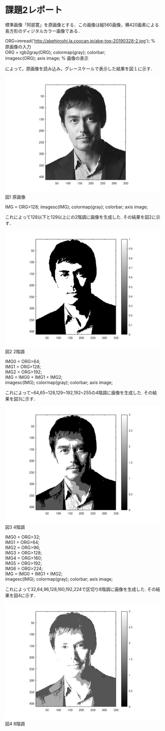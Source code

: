 # 課題2レポート

標準画像「阿部寛」を原画像とする．この画像は縦560画像，横420画素による長方形のディジタルカラー画像である．

ORG=imread('http://abehiroshi.la.coocan.jp/abe-top-20190328-2.jpg'); % 原画像の入力  
ORG = rgb2gray(ORG); colormap(gray); colorbar;  
imagesc(ORG); axis image; % 画像の表示

によって，原画像を読み込み，グレースケールで表示した結果を図１に示す．

![原画像](https://github.com/ritu-cps/lecture_image_processing/blob/master/image/kadai2_1.png?raw=true)  
図1 原画像

IMG = ORG>128;
imagesc(IMG); colormap(gray); colorbar;  axis image;

これによって128以下と129以上にの2階調に画像を生成した.
その結果を図2に示す．

![原画像](https://github.com/ritu-cps/lecture_image_processing/blob/master/image/kadai2_2.png?raw=true)  
図2 2階調

IMG0 = ORG>64;  
IMG1 = ORG>128;  
IMG2 = ORG>192;  
IMG = IMG0 + IMG1 + IMG2;  
imagesc(IMG); colormap(gray); colorbar;  axis image;  

これによって~64,65~128,129~192,192~255の4階調に画像を生成した.
その結果を図3に示す．

![原画像](https://github.com/ritu-cps/lecture_image_processing/blob/master/image/kadai2_3.png?raw=true)  
図3 4階調

IMG0 = ORG>32;  
IMG1 = ORG>64;  
IMG2 = ORG>96;  
IMG3 = ORG>128;  
IMG4 = ORG>160;  
IMG5 = ORG>192;  
IMG6 = ORG>224;  
IMG = IMG0 + IMG1 + IMG2;  
imagesc(IMG); colormap(gray); colorbar;  axis image;  

これによって32,64,96,128,160,192,224で区切り8階調に画像を生成した.
その結果を図4に示す．

![原画像](https://github.com/ritu-cps/lecture_image_processing/blob/master/image/kadai2_4.png?raw=true)  
図4 8階調

